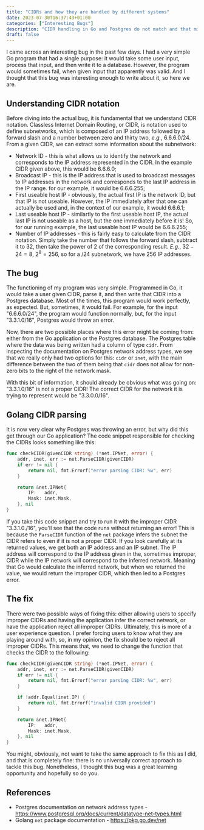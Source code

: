```yaml
---
title: "CIDRs and how they are handled by different systems"
date: 2023-07-30T16:37:43+01:00
categories: ["Interesting Bugs"]
description: "CIDR handling in Go and Postgres do not match and that might cause bugs"
draft: false
---
```


I came across an interesting bug in the past few days. I had a very simple Go program that had a single purpose: it would take some user input, process that input, and then write it to a database. However, the program would sometimes fail, when given input that apparently was valid. And I thought that this bug was interesting enough to write about it, so here we are.

## Understanding CIDR notation

Before diving into the actual bug, it is fundamental that we understand CIDR notation. Classless Internet Domain Routing, or CIDR, is notation used to define subnetworks, which is composed of an IP address followed by a forward slash and a number between zero and thirty two, *e.g.*, 6.6.6.0/24. From a given CIDR, we can extract some information about the subnetwork:
* Network ID - this is what allows us to identify the network and corresponds to the IP address represented in the CIDR. In the example CIDR given above, this would be 6.6.6.0;
* Broadcast IP - this is the IP address that is used to broadcast messages to IP addresses in the network and corresponds to the last IP address in the IP range. for our example, it would be 6.6.6.255;
* First useable host IP - obviously, the actual first IP is the network ID, but that IP is not useable. However, the IP immediately after that one can actually be used and, in the context of our example, it would 6.6.6.1; 
* Last useable host IP - similartly to the first useable host IP, the actual last IP is not useable as a host, but the one immediately before it is! So, for our running example, the last useable host IP would be 6.6.6.255;
* Number of IP addresses - this is fairly easy to calculate from the CIDR notation. Simply take the number that follows the forward slash, subtract it to 32, then take the power of 2 of the corresponding result. *E.g.*, $32 - 24 = 8$, $2^8 = 256$, so for a /24 subnetwork, we have 256 IP addresses. 

## The bug

The functioning of my program was very simple. Programmed in Go, it would take a user given CIDR, parse it, and then write that CIDR into a Postgres database. Most of the times, this program would work perfectly, as expected. But, sometimes, it would fail. For example, for the input "6.6.6.0/24", the program would function normally, but, for the input "3.3.1.0/16", Postgres would throw an error.

Now, there are two possible places where this error might be coming from: either from the Go application or the Postgres database. The Postgres table where the data was being written had a column of type `cidr`. From inspecting the documentation on Postgres network address types, we see that we really only had two options for this: `cidr` or `inet`, with the main difference between the two of them being that `cidr` does not allow for non-zero bits to the right of the network mask. 

With this bit of information, it should already be obvious what was going on: "3.3.1.0/16" is not a proper CIDR! The correct CIDR for the network it is trying to represent would be "3.3.0.0/16". 

## Golang CIDR parsing

It is now very clear why Postgres was throwing an error, but why did this get through our Go application? The code snippet responsible for checking the CIDRs looks something like this:

```go
func checkCIDR(givenCIDR string) (*net.IPNet, error) {
	addr, inet, err := net.ParseCIDR(givenCIDR)
	if err != nil {
		return nil, fmt.Errorf("error parsing CIDR: %w", err)
	}

	return &net.IPNet{
		IP:   addr,
		Mask: inet.Mask,
	}, nil
}
```

If you take this code snippet and try to run it with the improper CIDR "3.3.1.0./16", you'll see that the code runs without returning an error! This is because the `ParseCIDR` function of the `net` package infers the subnet the CIDR refers to even if it is not a proper CIDR. If you look carefully at its returned values, we get both an IP address and an IP subnet. The IP address will correspond to the IP address given in the, sometimes improper, CIDR while the IP network will correspond to the inferred network. Meaning that Go would calculate the inferred network, but when we returned the value, we would return the improper CIDR, which then led to a Postgres error.

## The fix

There were two possible ways of fixing this: either allowing users to specify improper CIDRs and having the application infer the correct network, or have the application reject all improper CIDRs. Ultimately, this is more of a user experience question. I prefer forcing users to know what they are playing around with, so, in my opinion, the fix should be to reject all improper CIDRs. This means that, we need to change the function that checks the CIDR to the following:

```go
func checkCIDR(givenCIDR string) (*net.IPNet, error) {
	addr, inet, err := net.ParseCIDR(givenCIDR)
	if err != nil {
		return nil, fmt.Errorf("error parsing CIDR: %w", err)
	}

	if !addr.Equal(inet.IP) {
		return nil, fmt.Errorf("invalid CIDR provided")
	}

	return &net.IPNet{
		IP:   addr,
		Mask: inet.Mask,
	}, nil
}
```

You might, obviously, not want to take the same approach to fix this as I did, and that is completely fine: there is no universally correct approach to tackle this bug. Nonetheless, I thought this bug was a great learning opportunity and hopefully so do you.

## References

* Postgres documentation on network address types - https://www.postgresql.org/docs/current/datatype-net-types.html
* Golang `net` package documentation - https://pkg.go.dev/net
